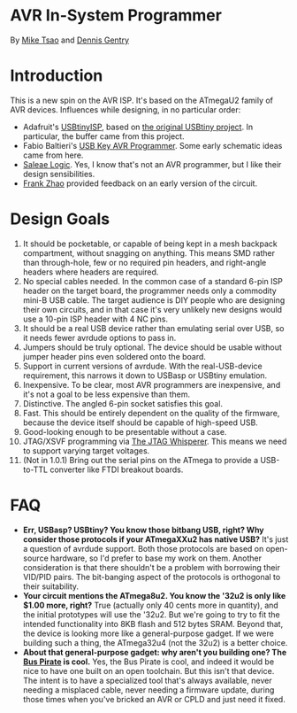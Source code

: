 AVR In-System Programmer
========================

By [Mike Tsao](http://www.sowbug.com/) and [Dennis Gentry](https://github.com/dgentry)

Introduction
============

This is a new spin on the AVR ISP. It's based on the ATmegaU2 family of AVR devices. Influences while designing, in no particular order:

  * Adafruit's [USBtinyISP](http://www.ladyada.net/make/usbtinyisp/), based on [the original USBtiny project](http://dicks.home.xs4all.nl/avr/usbtiny/). In particular, the buffer came from this project.
  * Fabio Baltieri's [USB Key AVR Programmer](http://fabiobaltieri.com/2011/09/02/usb-key-avr-programmer/). Some early schematic ideas came from here.
  * [Saleae Logic](http://www.saleae.com/logic). Yes, I know that's not an AVR programmer, but I like their design sensibilities.
  * [Frank Zhao](http://frank-zhao.com/) provided feedback on an early version of the circuit.

Design Goals
============

  1. It should be pocketable, or capable of being kept in a mesh backpack compartment, without snagging on anything. This means SMD rather than through-hole, few or no required pin headers, and right-angle headers where headers are required.
  1. No special cables needed. In the common case of a standard 6-pin ISP header on the target board, the programmer needs only a commodity mini-B USB cable. The target audience is DIY people who are designing their own circuits, and in that case it's very unlikely new designs would use a 10-pin ISP header with 4 NC pins.
  1. It should be a real USB device rather than emulating serial over USB, so it needs fewer avrdude options to pass in.
  1. Jumpers should be truly optional. The device should be usable without jumper header pins even soldered onto the board.
  1. Support in current versions of avrdude. With the real-USB-device requirement, this narrows it down to USBasp or USBtiny emulation.
  1. Inexpensive. To be clear, most AVR programmers are inexpensive, and it's not a goal to be less expensive than them.
  1. Distinctive. The angled 6-pin socket satisfies this goal.
  1. Fast. This should be entirely dependent on the quality of the firmware, because the device itself should be capable of high-speed USB.
  1. Good-looking enough to be presentable without a case.
  1. JTAG/XSVF programming via [The JTAG Whisperer](https://github.com/sowbug/JTAGWhisperer). This means we need to support varying target voltages.
  1. (Not in 1.0.1) Bring out the serial pins on the ATmega to provide a USB-to-TTL converter like FTDI breakout boards.

FAQ
===

  * **Err, USBasp? USBtiny? You know those bitbang USB, right? Why consider those protocols if your ATmegaXXu2 has native USB?** It's just a question of avrdude support. Both those protocols are based on open-source hardware, so I'd prefer to base my work on them. Another consideration is that there shouldn't be a problem with borrowing their VID/PID pairs. The bit-banging aspect of the protocols is orthogonal to their suitability.
  * **Your circuit mentions the ATmega8u2. You know the '32u2 is only like $1.00 more, right?** True (actually only 40 cents more in quantity), and the initial prototypes will use the '32u2. But we're going to try to fit the intended functionality into 8KB flash and 512 bytes SRAM. Beyond that, the device is looking more like a general-purpose gadget. If we were building such a thing, the ATmega32u4 (not the 32u2) is a better choice.
  * **About that general-purpose gadget: why aren't you building one? The [Bus Pirate](http://dangerousprototypes.com/docs/Bus_Pirate) is cool.** Yes, the Bus Pirate is cool, and indeed it would be nice to have one built on an open toolchain. But this isn't that device. The intent is to have a specialized tool that's always available, never needing a misplaced cable, never needing a firmware update, during those times when you've bricked an AVR or CPLD and just need it fixed.
